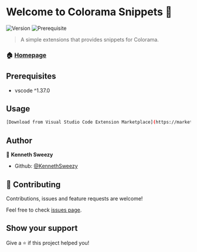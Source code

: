 # Welcome to Colorama Snippets 👋
![Version](https://img.shields.io/badge/version-1.0.1-blue.svg?cacheSeconds=2592000)
![Prerequisite](https://img.shields.io/badge/vscode-%5E1.37.0-blue.svg)

> A simple extensions that provides snippets for Colorama.

### 🏠 [Homepage](https://github.com/KennethSweezy/Colorama-Snippets)

## Prerequisites

- vscode ^1.37.0

## Usage

```sh
[Download from Visual Studio Code Extension Marketplace](https://marketplace.visualstudio.com/items?itemName=KennethSweezy.colorama-snippets)
```

## Author

👤 **Kenneth Sweezy**

* Github: [@KennethSweezy](https://github.com/KennethSweezy)

## 🤝 Contributing

Contributions, issues and feature requests are welcome!

Feel free to check [issues page](https://github.com/KennethSweezy/Colorama-Snippets/issues).

## Show your support

Give a ⭐️ if this project helped you!
